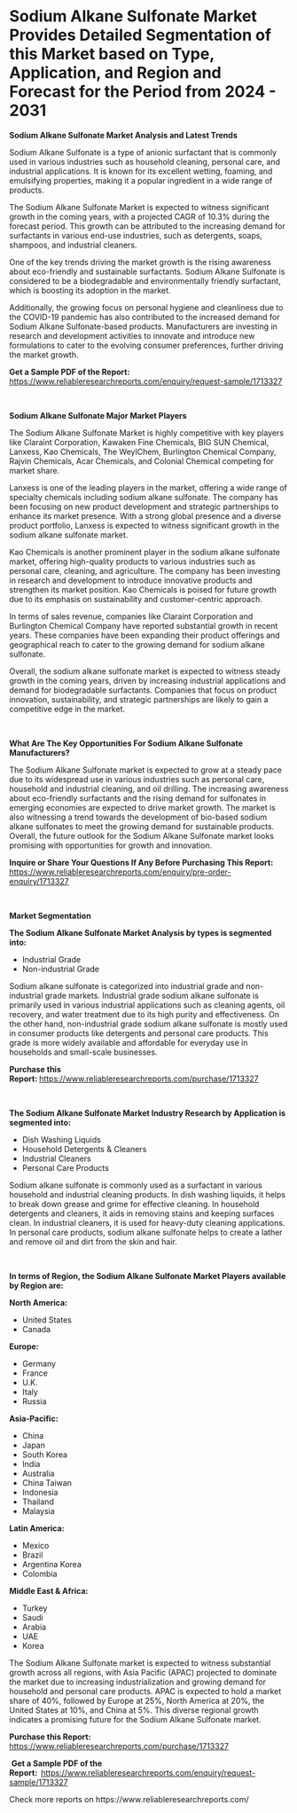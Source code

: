 <p><h1>Sodium Alkane Sulfonate Market Provides Detailed Segmentation of this Market based on Type, Application, and Region and Forecast for the Period from 2024 - 2031</h1></p><p><strong>Sodium Alkane Sulfonate Market Analysis and Latest Trends</strong></p>
<p><p>Sodium Alkane Sulfonate is a type of anionic surfactant that is commonly used in various industries such as household cleaning, personal care, and industrial applications. It is known for its excellent wetting, foaming, and emulsifying properties, making it a popular ingredient in a wide range of products.</p><p>The Sodium Alkane Sulfonate Market is expected to witness significant growth in the coming years, with a projected CAGR of 10.3% during the forecast period. This growth can be attributed to the increasing demand for surfactants in various end-use industries, such as detergents, soaps, shampoos, and industrial cleaners.</p><p>One of the key trends driving the market growth is the rising awareness about eco-friendly and sustainable surfactants. Sodium Alkane Sulfonate is considered to be a biodegradable and environmentally friendly surfactant, which is boosting its adoption in the market.</p><p>Additionally, the growing focus on personal hygiene and cleanliness due to the COVID-19 pandemic has also contributed to the increased demand for Sodium Alkane Sulfonate-based products. Manufacturers are investing in research and development activities to innovate and introduce new formulations to cater to the evolving consumer preferences, further driving the market growth.</p></p>
<p><strong>Get a Sample PDF of the Report:&nbsp;</strong> <a href="https://www.reliableresearchreports.com/enquiry/request-sample/1713327">https://www.reliableresearchreports.com/enquiry/request-sample/1713327</a></p>
<p>&nbsp;</p>
<p><strong>Sodium Alkane Sulfonate Major Market Players</strong></p>
<p><p>The Sodium Alkane Sulfonate Market is highly competitive with key players like Claraint Corporation, Kawaken Fine Chemicals, BIG SUN Chemical, Lanxess, Kao Chemicals, The WeylChem, Burlington Chemical Company, Rajvin Chemicals, Acar Chemicals, and Colonial Chemical competing for market share.</p><p>Lanxess is one of the leading players in the market, offering a wide range of specialty chemicals including sodium alkane sulfonate. The company has been focusing on new product development and strategic partnerships to enhance its market presence. With a strong global presence and a diverse product portfolio, Lanxess is expected to witness significant growth in the sodium alkane sulfonate market.</p><p>Kao Chemicals is another prominent player in the sodium alkane sulfonate market, offering high-quality products to various industries such as personal care, cleaning, and agriculture. The company has been investing in research and development to introduce innovative products and strengthen its market position. Kao Chemicals is poised for future growth due to its emphasis on sustainability and customer-centric approach.</p><p>In terms of sales revenue, companies like Claraint Corporation and Burlington Chemical Company have reported substantial growth in recent years. These companies have been expanding their product offerings and geographical reach to cater to the growing demand for sodium alkane sulfonate.</p><p>Overall, the sodium alkane sulfonate market is expected to witness steady growth in the coming years, driven by increasing industrial applications and demand for biodegradable surfactants. Companies that focus on product innovation, sustainability, and strategic partnerships are likely to gain a competitive edge in the market.</p></p>
<p>&nbsp;</p>
<p><strong>What Are The Key Opportunities For Sodium Alkane Sulfonate Manufacturers?</strong></p>
<p><p>The Sodium Alkane Sulfonate market is expected to grow at a steady pace due to its widespread use in various industries such as personal care, household and industrial cleaning, and oil drilling. The increasing awareness about eco-friendly surfactants and the rising demand for sulfonates in emerging economies are expected to drive market growth. The market is also witnessing a trend towards the development of bio-based sodium alkane sulfonates to meet the growing demand for sustainable products. Overall, the future outlook for the Sodium Alkane Sulfonate market looks promising with opportunities for growth and innovation.</p></p>
<p><strong>Inquire or Share Your Questions If Any Before Purchasing This Report:</strong> <a href="https://www.reliableresearchreports.com/enquiry/pre-order-enquiry/1713327">https://www.reliableresearchreports.com/enquiry/pre-order-enquiry/1713327</a></p>
<p>&nbsp;</p>
<p><strong>Market Segmentation</strong></p>
<p><strong>The Sodium Alkane Sulfonate Market Analysis by types is segmented into:</strong></p>
<p><ul><li>Industrial Grade</li><li>Non-industrial Grade</li></ul></p>
<p><p>Sodium alkane sulfonate is categorized into industrial grade and non-industrial grade markets. Industrial grade sodium alkane sulfonate is primarily used in various industrial applications such as cleaning agents, oil recovery, and water treatment due to its high purity and effectiveness. On the other hand, non-industrial grade sodium alkane sulfonate is mostly used in consumer products like detergents and personal care products. This grade is more widely available and affordable for everyday use in households and small-scale businesses.</p></p>
<p><strong>Purchase this Report:&nbsp;</strong><a href="https://www.reliableresearchreports.com/purchase/1713327">https://www.reliableresearchreports.com/purchase/1713327</a></p>
<p>&nbsp;</p>
<p><strong>The Sodium Alkane Sulfonate Market Industry Research by Application is segmented into:</strong></p>
<p><ul><li>Dish Washing Liquids</li><li>Household Detergents & Cleaners</li><li>Industrial Cleaners</li><li>Personal Care Products</li></ul></p>
<p><p>Sodium alkane sulfonate is commonly used as a surfactant in various household and industrial cleaning products. In dish washing liquids, it helps to break down grease and grime for effective cleaning. In household detergents and cleaners, it aids in removing stains and keeping surfaces clean. In industrial cleaners, it is used for heavy-duty cleaning applications. In personal care products, sodium alkane sulfonate helps to create a lather and remove oil and dirt from the skin and hair.</p></p>
<p>&nbsp;</p>
<p><strong>In terms of Region, the Sodium Alkane Sulfonate Market Players available by Region are:</strong></p>
<p>
    <p> <strong> North America: </strong>
        <ul>
            <li>United States</li>
            <li>Canada</li>
        </ul>
        </p> 
    <p> <strong> Europe: </strong>
        <ul>
            <li>Germany</li>
            <li>France</li>
            <li>U.K.</li>
            <li>Italy</li>
            <li>Russia</li>
        </ul>
        </p> 
    <p> <strong> Asia-Pacific: </strong>
        <ul>
            <li>China</li>
            <li>Japan</li>
            <li>South Korea</li>
            <li>India</li>
            <li>Australia</li>
            <li>China Taiwan</li>
            <li>Indonesia</li>
            <li>Thailand</li>
            <li>Malaysia</li>
        </ul>
        </p> 
    <p> <strong> Latin America: </strong>
        <ul>
            <li>Mexico</li>
            <li>Brazil</li>
            <li>Argentina Korea</li>
            <li>Colombia</li>
        </ul>
        </p> 
    <p> <strong> Middle East & Africa: </strong>
        <ul>
            <li>Turkey</li>
            <li>Saudi</li>
            <li>Arabia</li>
            <li>UAE</li>
            <li>Korea</li>
        </ul>
    </p>
    </p>
<p><p>The Sodium Alkane Sulfonate market is expected to witness substantial growth across all regions, with Asia Pacific (APAC) projected to dominate the market due to increasing industrialization and growing demand for household and personal care products. APAC is expected to hold a market share of 40%, followed by Europe at 25%, North America at 20%, the United States at 10%, and China at 5%. This diverse regional growth indicates a promising future for the Sodium Alkane Sulfonate market.</p></p>
<p><strong>Purchase this Report: </strong><a href="https://www.reliableresearchreports.com/purchase/1713327">https://www.reliableresearchreports.com/purchase/1713327</a></p>
<p>&nbsp;<strong>Get a Sample PDF of the Report:&nbsp;&nbsp;</strong><a href="https://www.reliableresearchreports.com/enquiry/request-sample/1713327">https://www.reliableresearchreports.com/enquiry/request-sample/1713327</a></p>
<p><strong></strong></p>
<p>Check more reports on https://www.reliableresearchreports.com/</p>